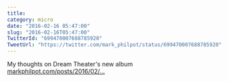 ```yaml
---
title: 
category: micro
date: "2016-02-16 05:47:00"
slug: "2016-02-16T05:47:00"
TwitterId: "699470007688785920"
TweetUrl: "https://twitter.com/mark_philpot/status/699470007688785920"
---
```


My thoughts on Dream Theater's new album
[markphilpot.com/posts/2016/02/…](https://markphilpot.com/posts/2016/02/15/dream_theater_astonishing/)
